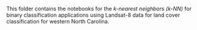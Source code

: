 This folder contains the notebooks for the *k-nearest neighbors (k-NN)* for binary classification applications using Landsat-8 data for land cover classification for western North Carolina. 
